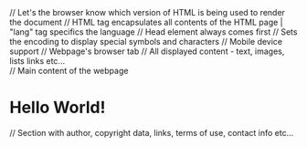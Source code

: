 
<!DOCTYPE html> // Let's the browser know which version of HTML is being used to render the document
<html lang="en"> // HTML tag encapsulates all contents of the HTML page | "lang" tag specifics the language
	<head> // Head element always comes first
		<meta charset="UTF-8"> // Sets the encoding to display special symbols and characters
		<meta name="viewport" content="width=device-width, initial-scale=1.0" /> // Mobile device support
		<title>Nost's Webpage</title> // Webpage's browser tab
	</head>
	<body> // All displayed content - text, images, lists links etc...
		<main> // Main content of the webpage
			<h1>Hello World!</h1>
		</main>
		<nav>
		</nav>
		<footer> // Section with author, copyright data, links, terms of use, contact info etc...
		</footer>
	</body>
</html>